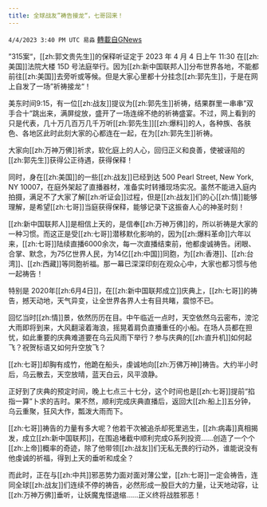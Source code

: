 ```yaml
---
title: 全球战友”祷告接龙“，七哥回来！
---
```

`4/4/2023 3:40 PM UTC 易淼` [轉載自GNews](https://gnews.org/articles/1071312)


”315案“，[[zh:郭文贵先生]]的保释听证定于 2023 年 4 月 4 日上午 11:30 在[[zh:美国]]法院大楼 15D 号法庭举行。因为[[zh:新中国联邦人]]分布世界各地，不能都前往[[zh:美国]]去旁听或等候。但是大家心里都十分挂念[[zh:郭先生]]，于是在网上自发了一场”祈祷接龙“！

美东时间9:15，有一位[[zh:战友]]提议为[[zh:郭先生]]祈祷，结果群里一串串”双手合十“跳出来，满屏绽放，盛开了一场连绵不绝的祈祷盛宴。不过，网上看到的只是代表，几十万几百万几千万听[[zh:郭先生]][[zh:爆料]]的人，各种族、各肤色、各地区此时此刻大家的心都连在一起，在为[[zh:郭先生]]祈祷。

大家向[[zh:万神万佛]]祈求，软化庭上的人心，回归正义和良善，使被诬陷的[[zh:郭先生]]获得公正待遇，获得保释！

同时，身在[[zh:美国]]的一些[[zh:战友]]已经到达 500 Pearl Street, New York, NY 10007，在庭外架起了直播器材，准备实时转播现场实况。虽然不能进入庭内拍摄，满足不了大家了解[[zh:听证会]]过程，但是[[zh:战友]]们的心[[zh:情]]能够理解，是希望[[zh:七哥]]当庭获得保释，能够记录下这振奋人心的神圣时刻！

[[zh:新中国联邦人]]是相信上天的，是信奉[[zh:万神万佛]]的，所以祈祷是大家的一种习惯。而这正是受[[zh:七哥]]潜移默化影响的，因为[[zh:爆料革命]]六年以来，[[zh:七哥]]陆续直播6000余次，每一次直播结束前，他都虔诚祷告。闭眼、合掌、默念，为75亿世界人民，为14亿[[zh:中国]]同胞，为[[zh:香港]]、[[zh:台湾]]、[[zh:西藏]]等同胞祈福。那一幕已深深印刻在观众心中，大家也都习惯与他一起祷告！

特别是 2020年[[zh:6月4日]]，在[[zh:新中国联邦成立]]庆典上，[[zh:七哥]]的祷告，撼天动地，天气异变，让全世界各界人士有目共睹，震惊不已。

回忆当时[[zh:情]]景，依然历历在目。中午临近一点时，天空依然乌云密布，滂沱大雨即将到来，大风翻滚着海浪，摇晃着肩负直播重任的小船。在场人员都在担忧，如此重要的庆典难道要在乌云风雨下举行？参与庆典的[[zh:直升机]]如何起飞？祝贺标语又如何升空放飞？

[[zh:七哥]]却胸有成竹，他跪在船头，虔诚地向[[zh:万佛万神]]祷告。大约半小时后，乌云散去，天空放晴，蓝天白云，风平浪静。

正好到了庆典的预定时间，晚上七点三十七分，这个时间也是[[zh:七哥]]提前“掐指一算”卜求的吉时。果不然，顺利完成庆典直播后，返回大[[zh:船上]]五分钟，乌云重聚，狂风大作，瓢泼大雨而下。

[[zh:七哥]]祷告的力量有多大呢？他若干次被追杀却死里逃生，[[zh:病毒]]真相揭发，成立[[zh:新中国联邦]]，在围追堵截中顺利完成G系列投资……创造了一个个[[zh:上帝]]概率的奇迹，除了他带领[[zh:战友]]们无私无畏的行动外，谁能说没有他虔诚的祈福，得到上天的垂听和成全？

 而此时，正在与[[zh:中共]]邪恶势力面对面对薄公堂，[[zh:七哥]]一定会祷告，连同全球[[zh:战友]]们连续不停的祷告，必然形成一股巨大的力量，让天地动容，让[[zh:万神万佛]]垂听，让妖魔鬼怪退缩……正义终将战胜邪恶！
